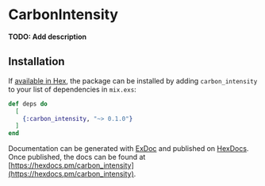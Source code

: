# CarbonIntensity

**TODO: Add description**

## Installation

If [available in Hex](https://hex.pm/docs/publish), the package can be installed
by adding `carbon_intensity` to your list of dependencies in `mix.exs`:

```elixir
def deps do
  [
    {:carbon_intensity, "~> 0.1.0"}
  ]
end
```

Documentation can be generated with [ExDoc](https://github.com/elixir-lang/ex_doc)
and published on [HexDocs](https://hexdocs.pm). Once published, the docs can
be found at [https://hexdocs.pm/carbon_intensity](https://hexdocs.pm/carbon_intensity).

